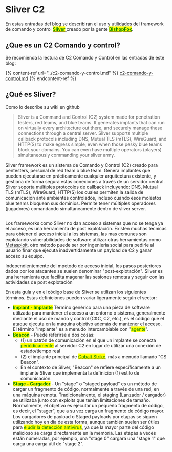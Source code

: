 # Sliver C2

En estas entradas del blog se describirán el uso y utilidades del framework de comando y control [<mark style="color:green;">**Sliver**</mark> ](https://github.com/BishopFox/sliver)creado por la gente [<mark style="color:green;">**BishopFox**</mark>](https://bishopfox.com/tools/sliver).

## ¿Que es un C2 Comando y control?

Se recomienda la lectura de C2 Comando y Control en las entradas de este blog:

{% content-ref url="../c2-comando-y-control.md" %}
[c2-comando-y-control.md](../c2-comando-y-control.md)
{% endcontent-ref %}

## ¿Qué es Sliver?

Como lo describe su wiki en github&#x20;

> Sliver is a Command and Control (C2) system made for penetration testers, red teams, and blue teams. It generates implants that can run on virtually every architecture out there, and securely manage these connections through a central server. Sliver supports multiple callback protocols including DNS, Mutual TLS (mTLS), WireGuard, and HTTP(S) to make egress simple, even when those pesky blue teams block your domains. You can even have multiple operators (players) simultaneously commanding your sliver army.

Sliver framework es un sistema de Comando y Control (C2) creado para pentesters, personal de red team o blue team. Genera implantes que pueden ejecutarse en prácticamente cualquier arquitectura existente, y gestiona de forma segura estas conexiones a través de un servidor central. Sliver soporta múltiples protocolos de callback incluyendo: DNS, Mutual TLS (mTLS), WireGuard, HTTP(S) los cuales permiten la salida de comunicación ante ambientes controlados, incluso cuando esos molestos blue teams bloquean sus dominios. Permite tener múltiples operadores (jugadores) comandando simultáneamente dentro de sliver server.

<figure><img src="https://user-images.githubusercontent.com/43555923/59543161-56a38c00-8ebe-11e9-8eb2-ecea457976d1.png" alt=""><figcaption></figcaption></figure>

Los frameworks como Sliver no dan acceso a sistemas que no se tenga ya el acceso, es una herramienta de post explotación. Existen muchas tecnicas para obtener el acceso inicial a los sistemas, las mas comunes son explotando vulnerabilidades de software utilizar otras herramientas como [Metasploit](https://www.metasploit.com/), otro método puede ser por ingeniería social para pedirle al usuario finar que ejecuta inadvertidamente un payload de C2 y ganar acceso su equipo.

Independientemente del mpetodo de acceso inicial, los pasos posteriores dados por los atacantes se suelen denominar "post-explotación". Sliver es una herramienta que facilita magenar las sesiones remotas y seguir con las actividades de post explotación

En esta guía y en el código base de Sliver se utilizan los siguientes términos. Estas definiciones pueden variar ligeramente según el sector:

* <mark style="color:green;">**Implant - Implante**</mark> Término genérico para una pieza de software utilizada para mantener el acceso a un entorno o sistema, generalmente mediante el uso de mando y control (C\&C, C2, etc.), es el código que el ataque ejecuta en la máquina objetivo además de mantener el acceso. El término "implante" es a menudo intercambiable con "<mark style="color:green;">agente</mark>".
* <mark style="color:green;">**Beacon**</mark> - Puede referirse a dos cosas:
  * (1) un patrón de comunicación en el que un implante se conecta <mark style="color:green;">periódicamente</mark> al servidor C2 en lugar de utilizar una conexión de estado/tiempo real&#x20;
  * (2) el implante principal de [<mark style="color:green;">Cobalt Strike</mark>](https://www.cobaltstrike.com/), más a menudo llamado "CS Beacon".
  * En el contexto de Sliver, "Beacon" se refiere específicamente a un implante Sliver que implementa la definición (1) estilo de comunicación.
* <mark style="color:green;">**Stage - Cargador**</mark> - Un "stage" o "staged payload" es un método de cargar un fragmento de código, normalmente a través de una red, en una máquina remota. Tradicionalmente, el staging (Lanzador / cargador) se utilizaba junto con exploits que tenían limitaciones de tamaño. Normalmente, el objetivo es ejecutar un pequeño fragmento de código, es decir, el "stager", que a su vez carga un fragmento de código mayor. Los cargadores de payload o Staged payloads por etapas se siguen utilizando hoy en día de esta forma, aunque también suelen ser útiles para <mark style="color:green;">eludir la detección antivirus</mark>, ya que la mayor parte del código malicioso se carga directamente en la memoria. Las etapas a veces están numeradas, por ejemplo, una "stage 0" cargará una "stage 1" que carga una carga útil de "stage 2".

